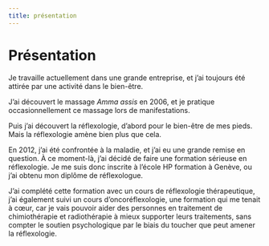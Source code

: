 ```yaml
---
title: présentation
---
```



# Présentation

Je travaille actuellement dans une grande entreprise, et j’ai toujours été attirée par une activité dans le bien-être.

J’ai découvert le massage *Amma assis* en 2006, et je pratique occasionnellement ce massage lors de manifestations.

Puis j’ai découvert la réflexologie, d’abord pour le bien-être de mes pieds. Mais la réflexologie amène bien plus que cela.

En 2012, j’ai été confrontée à la maladie, et j’ai eu une grande remise en question. À ce moment-là, j’ai décidé de faire une formation sérieuse en réflexologie. Je me suis donc inscrite à l’école HP formation à Genève, ou j’ai obtenu mon diplôme de réflexologue.

J’ai complété cette formation avec un cours de réflexologie thérapeutique, j’ai également suivi un cours d’oncoréflexologie, une formation qui me tenait à cœur, car je vais pouvoir aider des personnes en traitement de chimiothérapie et radiothérapie à mieux supporter leurs traitements, sans compter le soutien psychologique par le biais du toucher que peut amener la réflexologie.
